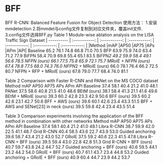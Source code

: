 # BFF
 BFF R-CNN: Balanced Feature Fusion for Object Detection
使用方法：
1.安装mmdetection
2.将mmdet与config文件复制到对应文件夹，覆盖init文件.
3.config文件选择BFF.py
Table 1 Module-wise ablation analysis on the LISA Traffic Sign Dataset
| ---------- | :-----------:  | :-----------: | :-----------: | :-----------: | :-----------: | :-----------: |
|Method	|mAP	|AP50	|AP75	|APs	|APm	|APl|
Baseline	65.2	76.1	74.8	66.8	71.0	70.5
BFP	63.9	75.9	74.0	63.4	71.2	77.9
BiFPN	58.4	70.9	69.8	55.4	65.1	83.5
BiFPN*2	49.2	59.9	58.4	49.1	56.6	78.5
NFPN (ours)	66.1	77.5	75.8	65.9	72.1	75.7
MRoIE + NFPN (ours)	67.4	78.8	77.5	68.0	74.3	76.0
NFPN*2 + MRoIE (ours)	66.0	78.1	76.4	66.2	72.5	80.7
NFPN + RFP + MRoIE (ours)	67.8	79.0	77.7	68.4	74.0	81.1
 
Table 2 Comparison with Faster R-CNN and PANet on the MS COCO dataset
Method	mAP	AP50	AP75	APs	APm	APl
Baseline	37.4	58.1	40.4	21.2	41.0	48.1
PANet	37.5	58.6	40.8	21.5	41.0	48.6
BEtM (ours)	38.1	58.4	41.3	21.1	41.6	49.6
BEtM + MRoIE (ours)	39.3	60.2	42.8	23.3	42.9	50.6
 BFF (ours)	39.5	60.2	42.6	23.1	42.7	50.6
BFF + AWS (ours)	39.6	60.1	42.6	23.4	43.3	51.5
BFF + AWS and SENet[23] in neck (ours)
39.5	59.8	42.4	23.4	43.5	51.4

Table 3 Comparison experiments involving the application of the BFF method in combination with other networks
Method	mAP	AP50	AP75	APs	APm	APl
Baseline	37.4	58.1	40.4	21.2	41.0	48.1
Libra R-CNN	38.7	59.9	42.0	22.5	41.1	48.7
Grid R-CNN	40.4	58.5	43.6	22.7	43.9	53.0
Guided anchoring	39.6	58.7	43.4	21.2	43.0	52.7
GRoIE	37.5	59.2	40.6	22.3	41.5	47.8
Libra R-CNN + BFF (ours)	39.5	59.4	43.0	22.8	42.8	51.3
Grid R-CNN + BFF (ours)	40.7	59.7	43.8	24.2	44.7	52.7
Guided anchoring + BFF (ours)	40.6	59.5	44.1	23.2	44.2	54.0
GRoIE + BFF (ours)	40.7	61.1	43.7	23.4	44.8	53.2
Guided anchoring + GRoIE + BFF (ours)	40.9	60.4	44.7	23.9	44.2	53.7
